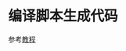 # 编译脚本生成代码

参考[教程](https://doc.rust-lang.org/cargo/reference/build-script-examples.html#code-generation)